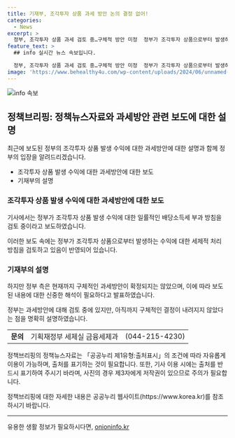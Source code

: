 ```yaml
---
title: 기재부, 조각투자 상품 과세 방안 논의 결정 없어!
categories:
  - News
excerpt: >
  정부, 조각투자 상품 과세 검토 중…구체적 방안 미정  정부가 조각투자 상품으로부터 발생하는 이익에 대한 과세방안을 검토 중이지만, 구체적인 방안은 아직 결정되지 않았다고 기재부가 설명했습니다. 신중한 보도가 필요하며, 관련 문의는 기획재정부 세제실로 문의 바랍니다. (0442154230) [자료출처=정책브리핑 www.korea.kr]
feature_text: >
  ## info 실시간 뉴스 속보입니다.

  정부, 조각투자 상품 과세 검토 중…구체적 방안 미정  정부가 조각투자 상품으로부터 발생하는 이익에 대한 과세방안을 검토 중이지만, 구체적인 방안은 아직 결정되지 않았다고 기재부가 설명했습니다. 신중한 보도가 필요하며, 관련 문의는 기획재정부 세제실로 문의 바랍니다. (0442154230) [자료출처=정책브리핑 www.korea.kr]
image: 'https://www.behealthy4u.com/wp-content/uploads/2024/06/unnamed-file.png'
---
```


<p><img src="https://www.behealthy4u.com/wp-content/uploads/2024/06/unnamed-file.png" alt="info 속보" /></p>

<h2 data-ke-size="size26">정책브리핑: 정책뉴스자료와 과세방안 관련 보도에 대한 설명</h2>

<p data-ke-size="size16">최근에 보도된 정부의 조각투자 상품 발생 수익에 대한 과세방안에 대한 설명과 함께 정부의 입장을 알려드리겠습니다.</p>

<ul>
  <li>조각투자 상품 발생 수익에 대한 과세방안에 대한 보도</li>
  <li>기재부의 설명</li>
</ul>

<h3>조각투자 상품 발생 수익에 대한 과세방안에 대한 보도</h3>

<p data-ke-size="size16">기사에서는 정부가 조각투자 상품 발생 수익에 대한 일률적인 배당소득세 부과 방침을 검토 중이라고 보도하였습니다.</p>

<p data-ke-size="size16">이러한 보도 속에는 정부가 조각투자 상품으로부터 발생하는 수익에 대한 세제적 처리 방침을 검토하고 있음이 반영되어 있습니다.</p>

<h3>기재부의 설명</h3>

<p data-ke-size="size16">하지만 정부 측은 현재까지 구체적인 과세방안이 확정되지는 않았으며, 이에 따라 보도된 내용에 대한 신중한 해석이 필요하다고 발표하였습니다.</p>

<p data-ke-size="size16">정부는 과세방안에 대해 검토 중에 있지만, 아직까지 구체적인 결정이 내려지지 않았다는 점을 명확히 설명하였습니다.</p>

<table>
  <tr>
    <td style="text-align: center; height: 17px;"><b>문의</b></td>
    <td style="text-align: left; height: 17px;">기획재정부 세제실 금융세제과</td>
    <td style="text-align: left; height: 17px;">(044-215-4230)</td>
  </tr>
</table>

<p data-ke-size="size16">정책브리핑의 정책뉴스자료는 「공공누리 제1유형:출처표시」의 조건에 따라 자유롭게 이용이 가능하며, 출처를 표기하는 것이 필요합니다. 또한, 기사 이용 시에는 출처를 반드시 표기하여 주시기 바라며, 사진의 경우 제3자에게 저작권이 있으므로 주의가 필요합니다.</p>

<p data-ke-size="size16">정책브리핑에 대한 자세한 내용은 공공누리 웹사이트(https://www.korea.kr)를 참조하시기 바랍니다.</p>

<hr>
유용한 생활 정보가 필요하시다면, <a href="https://onioninfo.kr" rel="dofollow">onioninfo.kr</a>


